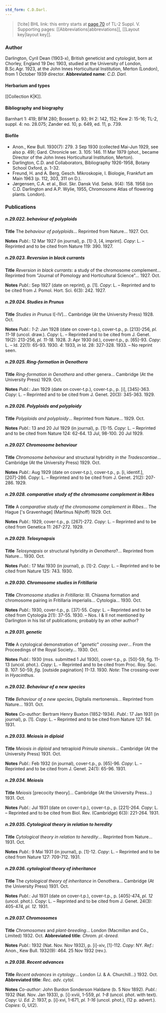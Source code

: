 ```yaml
---
std_form: C.D.Darl.
---
```


> [!cite] BHL link: this entry starts at [page 70](https://www.biodiversitylibrary.org/page/33259116) of TL-2 Suppl. V.
> Supporting pages: [[Abbreviations|abbreviations]], [[Layout key|layout key]].

### Author

Darlington, Cyril Dean (1903-x), British geneticist and cytologist, born at Chorley, England 19 Dec 1903, studied at the University of London, B.Sc.Agr. 1923, at the John Innes Horticultural Institution, Merton (London), from 1 October 1939 director. 
**Abbreviated name**: *C.D. Darl.*

#### Herbarium and types

[[Collection K|K]].

#### Bibliography and biography

Barnhart 1: 419; BFM 280; Bossert p. 93; IH 2: 142, 152; Kew 2: 15-16; TL-2, suppl. 4: no. 28.075; Zander ed. 10, p. 649, ed. 11, p. 739.

#### Biofile

- Anon., Kew Bull. 1930(7): 279. 3 Sep 1930 (collected Mai-Jun 1929, see also p. 49); Gard. Chronicle ser. 3. 105: 146. 11 Mar 1979 (phot., became Director of the John Innes Horticultural Institution, Merton).
- Darlington, C.D. and Collaborators, Bibliography 1926-1958, Botany School Oxford, p. 1-32.
- Freund, H. and A. Berg, Gesch. Mikroskopie, I. Biologie, Frankfurt am Main 1963 (p. 112, 303, 311 on D.).
- Jørgensen, C.A. et al., Biol. Skr. Dansk Vid. Selsk. 9(4): 158. 1958 (on C.D. Darlington and A.P. Wylie, 1955, Chromosome Atlas of flowering plants. London).

### Publications

##### n.29.022. behaviour of polyploids

**Title**
The *behaviour of polyploids*... Reprinted from Nature... 1927. Oct.

**Notes**
*Publ*.: 12 Mar 1927 (in journal), p. \[1\]-3, \[4, imprint\]. *Copy*: L. – Reprinted and to be cited from Nature 119: 390. 1927.

##### n.29.023. Reversion in black currants

**Title**
*Reversion in black currants*: a study of the chromosome complement... Reprinted from "Journal of Pomology and Horticultural Science"... 1927. Oct.

**Notes**
*Publ*.: Sep 1927 (date on reprint), p. \[1\]. *Copy*: L. – Reprinted and to be cited from J. Pomol. Hort. Sci. 6(3): 242. 1927.

##### n.29.024. Studies in Prunus

**Title**
*Studies in Prunus* I\[-IV\]... Cambridge (At the University Press) 1928. Oct.

**Notes**
*Publ*.: *1-2*: Jan 1928 (date on cover-t.p.), cover-t.p., p. \[213\]-256, *pl. 11-18* (uncol. draw.).
*Copy*: L. – Reprinted and to be cited from J. Genet. 19(2): 213-256, *pl. 11-18.* 1928.
*3*: Apr 1930 (id.), cover-t.p., p. \[65\]-93. *Copy*: L. – Id. 22(1): 65-93. 1930.
*4*: 1933, *in* Id. 28: 327-328. 1933. – No reprint seen.

##### n.29.025. Ring-formation in Oenothera

**Title**
*Ring-formation in Oenothera* and other genera... Cambridge (At the University Press) 1929. Oct.

**Notes**
*Publ*.: Jan 1929 (date on cover-t.p.), cover-t.p., p. \[i\], \[345\]-363. *Copy*: L. – Reprinted and to be cited from J. Genet. 20(3): 345-363. 1929.

##### n.29.026. Polyploids and polyploidy

**Title**
*Polyploids and polyploidy*... Reprinted from Nature... 1929. Oct.

**Notes**
*Publ*.: 13 and 20 Jul 1929 (in journal), p. \[1\]-15. *Copy*: L. – Reprinted and to be cited from Nature 124: 62-64. 13 Jul, 98-100. 20 Jul 1929.

##### n.29.027. Chromosome behaviour

**Title**
*Chromosome behaviour* and structural hybridity *in the Tradescantiae*... Cambridge (At the University Press) 1929. Oct.

**Notes**
*Publ*.: Aug 1929 (date on cover-t.p.), cover-t.p., p. \[i, identif.\], \[207\]-286. *Copy*: L. – Reprinted and to be cited from J. Genet. 21(2): 207-286. 1929.

##### n.29.028. comparative study of the chromosome complement in Ribes

**Title**
A *comparative study of the chromosome complement in Ribes*... The Hague \['s Gravenhage\] (Martinus Nijhoff) 1929. Oct.

**Notes**
*Publ*.: 1929, cover-t.p., p. \[267\]-272. *Copy*: L. – Reprinted and to be cited from Genetica 11: 267-272. 1929.

##### n.29.029. Telosynapsis

**Title**
*Telosynapsis* or structural hybridity *in Oenothera*?... Reprinted from Nature... 1930. Oct.

**Notes**
*Publ*.: 17 Mai 1930 (in journal), p. \[1\]-2. *Copy*: L. – Reprinted and to be cited from Nature 125: 743. 1930.

##### n.29.030. Chromosome studies in Fritillaria

**Title**
*Chromosome studies in Fritillaria*: III. Chiasma formation and chromosome pairing in Fritillaria imperialis... Cytologia... 1930. Oct.

**Notes**
*Publ*.: 1930, cover-t.p., p. \[37\]-55. *Copy*: L. – Reprinted and to be cited from Cytologia 2(1): 37-55. 1930. – Nos. I & II not mentioned by Darlington in his list of publications; probably by an other author?

##### n.29.031. genetic

**Title**
A cytological demonstration of "*genetic*" *crossing over*... From the Proceedings of the Royal Society... 1930. Oct.

**Notes**
*Publ*.: 1930 (mss. submitted 1 Jul 1930), cover-t.p., p. \[50\]-59, fig. 11-13 (uncol. phot.). *Copy*: L. – Reprinted and to be cited from Proc. Roy. Soc. B. 107: 50-59, *fig*. \[outside pagination\] *11-13*. 1930.
*Note*: The crossing-over in *Hyacinthus*.

##### n.29.032. Behaviour of a new species

**Title**
*Behaviour of a new species*, Digitalis mertonensis... Reprinted from Nature... 1931. Oct.

**Notes**
*Co-author*: Bertram Henry Buxton (1852-1934).
*Publ*.: 17 Jan 1931 (in journal), p. \[1\]. *Copy*: L. – Reprinted and to be cited from Nature 127: 94. 1931.

##### n.29.033. Meiosis in diploid

**Title**
*Meiosis in diploid* and tetraploid *Primula sinensis*... Cambridge (At the University Press) 1931. Oct.

**Notes**
*Publ*.: Feb 1932 (in journal), cover-t.p., p. \[65\]-96. *Copy*: L. – Reprinted and to be cited from J. Genet. 24(1): 65-96. 1931.

##### n.29.034. Meiosis

**Title**
*Meiosis* \[precocity theory\]... Cambridge (At the University Press...) 1931. Oct.

**Notes**
*Publ*.: Jul 1931 (date on cover-t.p.), cover-t.p., p. \[221\]-264. *Copy*: L. – Reprinted and to be cited from Biol. Rev. (Cambridge) 6(3): 221-264. 1931.

##### n.29.035. Cytological theory in relation to heredity

**Title**
*Cytological theory in relation to heredity*... Reprinted from Nature... 1931. Oct.

**Notes**
*Publ*.: 9 Mai 1931 (in journal), p. \[1\]-12. *Copy*: L. – Reprinted and to be cited from Nature 127: 709-712. 1931.

##### n.29.036. cytological theory of inheritance

**Title**
The *cytological theory of inheritance* in Oenothera... Cambridge (At the University Press) 1931. Oct.

**Notes**
*Publ*.: Jul 1931 (date on cover-t.p.), cover-t.p., p. \[405\]-474, *pl. 12* (uncol. phot.). *Copy*: L. – Reprinted and to be cited from J. Genet. 24(3): 405-474, *pl. 12.* 1931.

##### n.29.037. Chromosomes

**Title**
*Chromosomes* and *plant-breeding*... London (Macmillan and Co., Limited) 1932. Oct.
**Abbreviated title**: *Chrom. pl.-breed.*

**Notes**
*Publ*.: 1932 (Nat. Nov. Nov 1932), p. \[i\]-xiv, \[1\]-112. *Copy*: NY.
*Ref*.: Anon., Kew Bull. 1932(9): 464. 25 Nov 1932 (rev.).

##### n.29.038. Recent advances

**Title**
*Recent advances* in *cytology*... London (J. & A. Churchill...) 1932. Oct.
**Abbreviated title**: *Rec. adv. cytol.*

**Notes**
*Co-author*: John Burdon Sonderson Haldane (b. 5 Nov 1892).
*Publ*.: 1932 (Nat. Nov. Jan 1933), p. \[i\]-xviii, 1-559, *pl. 1-8* (uncol. phot. with text). *Copy*: U.
*Ed. 2*: 1937, p. \[i\]-xvi, 1-671, *pl. 1-16* (uncol. phot.), (12 p. advert.). *Copies*: G, U(2).

